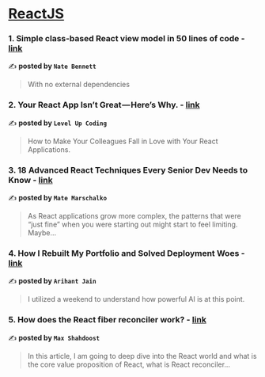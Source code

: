 
<h1><a href=https://medium.com/tag/reactjs/recommended target="_blank" rel="noopener noreferrer">ReactJS</a></h1>
<h3>1. Simple class-based React view model in 50 lines of code - <a href="https://medium.com/@nmbennett/simple-class-based-react-view-model-in-50-lines-of-code-10241b7daf27" target="_blank" rel="noopener noreferrer">link</a></h3>

✍️ **posted by `Nate Bennett`**

<blockquote>With no external dependencies</blockquote>

<h3>2. Your React App Isn’t Great — Here’s Why. - <a href="https://medium.com/gitconnected/your-react-app-isnt-great-here-s-why-5eb61b3f110b" target="_blank" rel="noopener noreferrer">link</a></h3>

✍️ **posted by `Level Up Coding`**

<blockquote>How to Make Your Colleagues Fall in Love with Your React Applications.</blockquote>

<h3>3. 18 Advanced React Techniques Every Senior Dev Needs to Know - <a href="https://medium.com/@matemarschalko/18-advanced-react-techniques-every-senior-dev-needs-to-know-13456ba2604c" target="_blank" rel="noopener noreferrer">link</a></h3>

✍️ **posted by `Mate Marschalko`**

<blockquote>As React applications grow more complex, the patterns that were “just fine” when you were starting out might start to feel limiting. Maybe…</blockquote>

<h3>4. How I Rebuilt My Portfolio and Solved Deployment Woes - <a href="https://medium.com/@arihant416/how-i-rebuilt-my-portfolio-and-solved-deployment-woes-c3d22feb2608" target="_blank" rel="noopener noreferrer">link</a></h3>

✍️ **posted by `Arihant Jain`**

<blockquote>I utilized a weekend to understand how powerful AI is at this point.</blockquote>

<h3>5. How does the React fiber reconciler work? - <a href="https://medium.com/@maxtsh/how-does-the-react-fiber-reconciler-work-77c3650127da" target="_blank" rel="noopener noreferrer">link</a></h3>

✍️ **posted by `Max Shahdoost`**

<blockquote>In this article, I am going to deep dive into the React world and what is the core value proposition of React, what is React reconciler…</blockquote>

